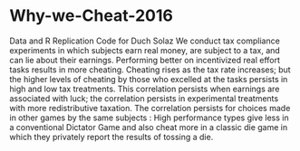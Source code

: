 # Why-we-Cheat-2016
Data and R Replication Code for Duch Solaz
We conduct tax compliance experiments in which subjects earn real money, are subject to a tax, and can lie about their earnings. 
Performing better on incentivized real effort tasks results in more cheating.  Cheating rises as the tax rate increases; but the higher 
levels of cheating by those who excelled at the tasks persists in high and low tax treatments.  This correlation persists when earnings 
are associated with luck; the correlation persists in experimental treatments with more redistributive taxation.  The correlation persists
for choices made in other games by the same subjects : High performance types give less in a conventional Dictator Game and also cheat
more in a classic die game in which they privately report the results of tossing a die. 
